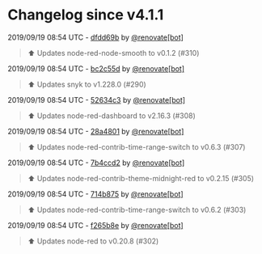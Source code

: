 # Changelog since v4.1.1

2019/09/19 08:54 UTC - [dfdd69b](https://github.com/hassio-addons/addon-node-red/commit/dfdd69bcb08a1943e1dd96483a826f6e7c097ab3) by [@renovate[bot]](https://github.com/apps/renovate)
> :arrow_up: Updates node-red-node-smooth to v0.1.2 (#310) 

2019/09/19 08:54 UTC - [bc2c55d](https://github.com/hassio-addons/addon-node-red/commit/bc2c55df413bb360ccf5400192861e99028818ca) by [@renovate[bot]](https://github.com/apps/renovate)
> :arrow_up: Updates snyk to v1.228.0 (#290) 

2019/09/19 08:54 UTC - [52634c3](https://github.com/hassio-addons/addon-node-red/commit/52634c34cf4284cb0de785d0dcd20a3250e5e928) by [@renovate[bot]](https://github.com/apps/renovate)
> :arrow_up: Updates node-red-dashboard to v2.16.3 (#308) 

2019/09/19 08:54 UTC - [28a4801](https://github.com/hassio-addons/addon-node-red/commit/28a480174e200f5866fac3538f1978689c82508b) by [@renovate[bot]](https://github.com/apps/renovate)
> :arrow_up: Updates node-red-contrib-time-range-switch to v0.6.3 (#307) 

2019/09/19 08:54 UTC - [7b4ccd2](https://github.com/hassio-addons/addon-node-red/commit/7b4ccd22bf3e247068de3fafa3e1724a965e3151) by [@renovate[bot]](https://github.com/apps/renovate)
> :arrow_up: Updates node-red-contrib-theme-midnight-red to v0.2.15 (#305) 

2019/09/19 08:54 UTC - [714b875](https://github.com/hassio-addons/addon-node-red/commit/714b8753fa14d60574120e1b874f3daa6f401717) by [@renovate[bot]](https://github.com/apps/renovate)
> :arrow_up: Updates node-red-contrib-time-range-switch to v0.6.2 (#303) 

2019/09/19 08:54 UTC - [f265b8e](https://github.com/hassio-addons/addon-node-red/commit/f265b8e5310d7e5d137bb5be189222d127a2a0ad) by [@renovate[bot]](https://github.com/apps/renovate)
> :arrow_up: Updates node-red to v0.20.8 (#302) 

